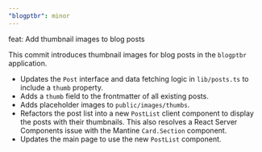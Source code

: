 ```yaml
---
"blogptbr": minor
---
```


feat: Add thumbnail images to blog posts

This commit introduces thumbnail images for blog posts in the `blogptbr` application.

- Updates the `Post` interface and data fetching logic in `lib/posts.ts` to include a `thumb` property.
- Adds a `thumb` field to the frontmatter of all existing posts.
- Adds placeholder images to `public/images/thumbs`.
- Refactors the post list into a new `PostList` client component to display the posts with their thumbnails. This also resolves a React Server Components issue with the Mantine `Card.Section` component.
- Updates the main page to use the new `PostList` component.
